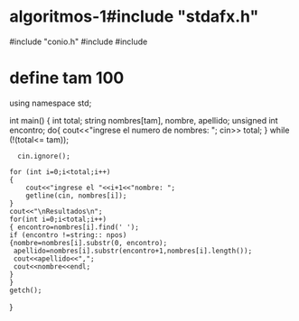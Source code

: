 # algoritmos-1#include "stdafx.h"
#include "conio.h"
#include <iostream>
#include <string>
# define tam 100

using namespace std;


int main()
{	int total;
	string nombres[tam], nombre, apellido;
 unsigned int encontro;
  do{
		cout<<"ingrese el numero de nombres: ";
		cin>> total;
  } while (!(total<= tam));	
		
	  cin.ignore();
   
    for (int i=0;i<total;i++)
	{
		cout<<"ingrese el "<<i+1<<"nombre: ";
		getline(cin, nombres[i]);
	}
	cout<<"\nResultados\n";
	for(int i=0;i<total;i++)
	{ encontro=nombres[i].find(' ');
	if (encontro !=string:: npos)
	{nombre=nombres[i].substr(0, encontro);
	 apellido=nombres[i].substr(encontro+1,nombres[i].length());
	 cout<<apellido<<",";
	 cout<<nombre<<endl;
	}
	}
	getch();
}
